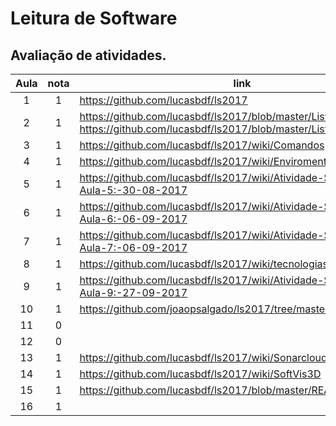 # Leitura de Software

## Avaliação de atividades.

| Aula  | nota | link | comentário  |
|:-:|:-:|---|:-:|
| 1  | 1  | https://github.com/lucasbdf/ls2017  |   |
| 2  | 1  | https://github.com/lucasbdf/ls2017/blob/master/Lista_1.docx https://github.com/lucasbdf/ls2017/blob/master/Lista_2.docx |   |
| 3  | 1  | https://github.com/lucasbdf/ls2017/wiki/Comandos   |   |
| 4  | 1  | https://github.com/lucasbdf/ls2017/wiki/Enviroment  |   |
| 5  | 1  | https://github.com/lucasbdf/ls2017/wiki/Atividade-Supervisionada-Aula-5:-30-08-2017  |   |
| 6  | 1  | https://github.com/lucasbdf/ls2017/wiki/Atividade-Supervisionada-Aula-6:-06-09-2017 |   |
| 7  | 1  | https://github.com/lucasbdf/ls2017/wiki/Atividade-Supervisionada-Aula-7:-06-09-2017  |   |
| 8  | 1  | https://github.com/lucasbdf/ls2017/wiki/tecnologiasThoughtworks  |   |
| 9  | 1  | https://github.com/lucasbdf/ls2017/wiki/Atividade-Supervisionada-Aula-9:-27-09-2017  |   |
| 10  | 1  | https://github.com/joaopsalgado/ls2017/tree/master/javancss/target  |   |
| 11  | 0  |   |   |
| 12  | 0  |   |   |
| 13  | 1  | https://github.com/lucasbdf/ls2017/wiki/Sonarcloud |   |
| 14  | 1  | https://github.com/lucasbdf/ls2017/wiki/SoftVis3D |   |
| 15  | 1  | https://github.com/lucasbdf/ls2017/blob/master/README.md  |   |
| 16  | 1  |   |   |


